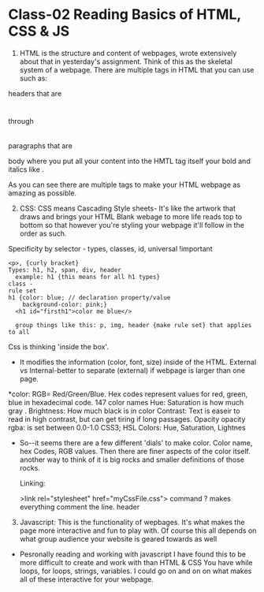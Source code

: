 # Class-02 Reading Basics of HTML, CSS & JS
1. HTML is the structure and content of webpages, wrote extensively about that in yesterday's assignment. Think of this as the skeletal system of a webpage. There are multiple tags in HTML that you can use such as:

headers that are <h1></h1> through <h6></h6>
paragraphs that are <p></p>
body where you put all your content into <body></body>
the HMTL tag itself <html></html>
your bold and italics like <b></b> <i></i>.

As you can see there are multiple tags to make your HTML webpage as amazing as possible.

2. CSS: CSS means Cascading Style sheets- It's like the artwork that draws and brings your HTML Blank webage to more life
reads top to bottom so that however you're styling your webpage it'll follow in the order as such.

Specificity by selector  - types, classes, id, universal !important 

```
<p>, {curly bracket} 
Types: h1, h2, span, div, header
  example: h1 {this means for all h1 types}
class - 
rule set  
h1 {color: blue; // declaration property/value
    background-color: pink;}
  <h1 id="firsth1">color me blue</>
  
  group things like this: p, img, header {make rule set} that applies to all 
```

Css is thinking 'inside the box'. 
* It modifies the information (color, font, size) inside of the HTML. 
External vs Internal-better to separate (external) if webpage is larger than one page. 

*color: RGB= Red/Green/Blue.
Hex codes represent values for red, green, blue in hexadecimal code. 
147 color names
Hue: 
Saturation is how much gray . 
Brightness: How much black is in color
Contrast: Text is easeir to read in high contrast, but can get tiring if long passages. 
Opacity opacity rgba: is set between 0.0-1.0
CSS3; HSL Colors: Hue, Saturation, Lightnes

* So--it seems there are a few different 'dials' to make color. 
Color name, hex Codes, RGB values. Then there are finer aspects of the color itself. 
another way to think of it is big rocks and smaller definitions of those rocks.

  Linking: 
  <head>
   >link rel="stylesheet" href="myCssFile.css">
   command ? makes everything comment the line. 
   header
   <nav

3. Javascript: This is the functionality of wepbages. It's what makes the page more interactive and fun to play with. Of course this all depends on what group audience your website is geared towards as well

* Pesronally reading and working with javascript I have found this to be more difficult to create and work with than HTML & CSS
You have while loops, for loops, strings, variables. I could go on and on on what makes all of these interactive for your webpage.
